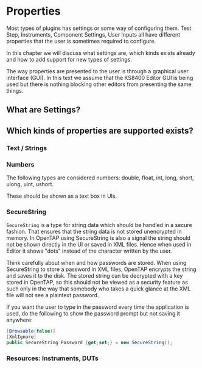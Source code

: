 Properties
===========

Most types of plugins has settings or some way of configuring them. 
Test Step, Instruments, Component Settings, User Inputs all have different properties that the user is sometimes required to configure.

In this chapter we will discuss what settings are, which kinds exists already and how to add support for new types of settings.

The way properties are presented to the user is through a graphical user interface (GUI).
In this text we assume that the KS8400 Editor GUI is being used but there is nothing blocking other editors from presenting the same things.

## What are Settings?

## Which kinds of properties are supported exists?

### Text / Strings 

### Numbers

The following types are considered numbers: double, float, int, long, short, ulong, uint, ushort.

These should be shown as a text box in UIs.

### SecureString

`SecureString` is a type for string data which should be handled in a secure fashion. That ensures that the string data is not stored unencrypted in memory. In OpenTAP using SecureString is also a signal the string should not be shown directly in the UI or saved in XML files. Hence when used in Editor it shows "dots" instead of the character written by the user.

Think carefully about when and how passwords are stored. When using SecureString to store a password in XML files, OpenTAP encrypts the string and saves it to the disk. The stored string can be decrypted with a key stored in OpenTAP, so this should not be viewed as a security feature as such only in the way that somebody who takes a quick glance at the XML file will not see a plaintext password.

If you want the user to type in the password every time the application is used, do the following to show the password prompt but not saving it anywhere:

```cs
[Browsable(false)]
[XmlIgnore]
public SecureString Password {get;set;} = new SecureString();
```

### Resources: Instruments, DUTs
